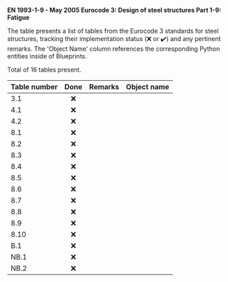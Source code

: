 **EN 1993-1-9 - May 2005
Eurocode 3: Design of steel structures
Part 1-9: Fatigue**

The table presents a list of tables from the Eurocode 3 standards for steel structures, tracking their implementation status (:x: or :heavy_check_mark:)
and any pertinent remarks. The 'Object Name' column references the corresponding Python entities inside of Blueprints.

Total of 16 tables present.

| Table number | Done | Remarks | Object name |
|:-------------|:----:|:--------|:------------|
| 3.1          | :x:  |         |             |
| 4.1          | :x:  |         |             |
| 4.2          | :x:  |         |             |
| 8.1          | :x:  |         |             |
| 8.2          | :x:  |         |             |
| 8.3          | :x:  |         |             |
| 8.4          | :x:  |         |             |
| 8.5          | :x:  |         |             |
| 8.6          | :x:  |         |             |
| 8.7          | :x:  |         |             |
| 8.8          | :x:  |         |             |
| 8.9          | :x:  |         |             |
| 8.10         | :x:  |         |             |
| B.1          | :x:  |         |             |
| NB.1         | :x:  |         |             |
| NB.2         | :x:  |         |             |
